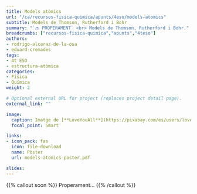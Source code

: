 ```yaml
---
title: Models atòmics
url: "/ca/recursos-fisica-quimica/apunts/4eso/models-atomics"
subtitle: Models de Thomson, Rutherford i Bohr
summary: "`🔜 PROPERAMENT` <br> Models de Thomson, Rutherford i Bohr."
breadcrumbs: ["recursos-fisica-quimica","apunts","4teso"]
authors:
- rodrigo-alcaraz-de-la-osa
- eduard-cremades
tags:
- 4t ESO
- estructura-atòmica
categories:
- Física
- Química
weight: 2

# Optional external URL for project (replaces project detail page).
external_link: ""

image:
  caption: Imatge de [**LoveYouAll**](https://pixabay.com/es/users/loveyouall-3307648/) en [Pixabay](https://pixabay.com/es/)
  focal_point: Smart

links:  
- icon_pack: fas
  icon: file-download
  name: Pòster
  url: models-atomics-poster.pdf  

slides: 
---
```


{{% callout soon %}}
Properament...
{{% /callout %}}